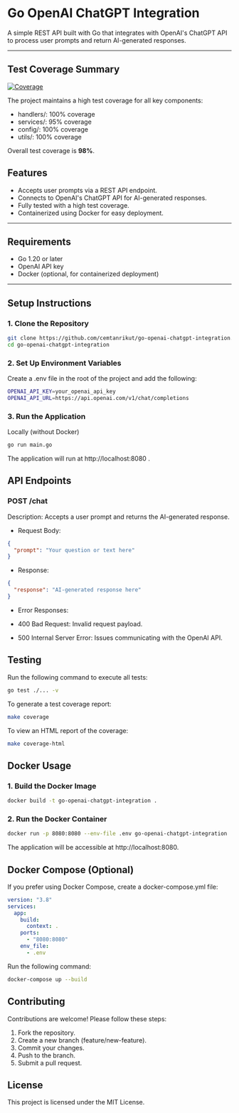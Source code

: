# Go OpenAI ChatGPT Integration

A simple REST API built with Go that integrates with OpenAI's ChatGPT API to process user prompts and return AI-generated responses.

---

## Test Coverage Summary

[![Coverage](https://codecov.io/gh/cemtanrikut/go-openapi-chatgpt-integration/branch/main/graph/badge.svg)](https://codecov.io/gh/cemtanrikut/go-openai-chatgpt-integration)


The project maintains a high test coverage for all key components:

- handlers/: 100% coverage
- services/: 95% coverage
- config/: 100% coverage
- utils/: 100% coverage

Overall test coverage is **98%**.

## Features

- Accepts user prompts via a REST API endpoint.
- Connects to OpenAI's ChatGPT API for AI-generated responses.
- Fully tested with a high test coverage.
- Containerized using Docker for easy deployment.

---

## Requirements

- Go 1.20 or later
- OpenAI API key
- Docker (optional, for containerized deployment)

---

## Setup Instructions

### 1. Clone the Repository

```bash
git clone https://github.com/cemtanrikut/go-openai-chatgpt-integration.git
cd go-openai-chatgpt-integration
```

### 2. Set Up Environment Variables

Create a .env file in the root of the project and add the following:

```bash
OPENAI_API_KEY=your_openai_api_key
OPENAI_API_URL=https://api.openai.com/v1/chat/completions
```

### 3. Run the Application

Locally (without Docker)

```bash
go run main.go
```

The application will run at http://localhost:8080 .

## API Endpoints

### POST /chat

Description: Accepts a user prompt and returns the AI-generated response.

- Request Body:

```json
{
  "prompt": "Your question or text here"
}
```

- Response:

```json
{
  "response": "AI-generated response here"
}
```

- Error Responses:

* 400 Bad Request: Invalid request payload.

* 500 Internal Server Error: Issues communicating with the OpenAI API.

## Testing

Run the following command to execute all tests:

```bash
go test ./... -v
```

To generate a test coverage report:

```bash
make coverage
```

To view an HTML report of the coverage:

```bash
make coverage-html
```

## Docker Usage

### 1. Build the Docker Image

```bash
docker build -t go-openai-chatgpt-integration .
```

### 2. Run the Docker Container

```bash
docker run -p 8080:8080 --env-file .env go-openai-chatgpt-integration
```

The application will be accessible at http://localhost:8080.

## Docker Compose (Optional)

If you prefer using Docker Compose, create a docker-compose.yml file:

```yaml
version: "3.8"
services:
  app:
    build:
      context: .
    ports:
      - "8080:8080"
    env_file:
      - .env

```

Run the following command:

```bash
docker-compose up --build
```

## Contributing

Contributions are welcome! Please follow these steps:

1. Fork the repository.
2. Create a new branch (feature/new-feature).
3. Commit your changes.
4. Push to the branch.
5. Submit a pull request.

## License

This project is licensed under the MIT License.